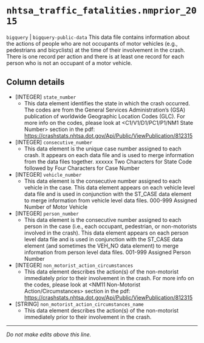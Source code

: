 # `nhtsa_traffic_fatalities.nmprior_2015`
`bigquery` | `bigquery-public-data`
This data file contains information about the actions of people
who are not occupants of motor vehicles (e.g., pedestrians and bicyclists) at the time of
their involvement in the crash. There is one record per action and there is at least one
record for each person who is not an occupant of a motor vehicle.

## Column details
* [INTEGER]   `state_number`
  - This data element identifies the state in which the crash occurred. The codes are from the General Services Administration’s (GSA) publication of worldwide Geographic Location Codes (GLC). For more info on the codes, please look at <C1/V1/D1/PC1/P1/NM1 State Number> section in the pdf: https://crashstats.nhtsa.dot.gov/Api/Public/ViewPublication/812315
* [INTEGER]   `consecutive_number`
  - This data element is the unique case number assigned to each crash. It appears on each data file and is used to merge information from the data files together. xxxxxx Two Characters for State Code followed by Four Characters for Case Number
* [INTEGER]   `vehicle_number`
  - This data element is the consecutive number assigned to each vehicle in the case. This data element appears on each vehicle level data file and is used in conjunction with the ST_CASE data element to merge information from vehicle level data files. 000-999 Assigned Number of Motor Vehicle
* [INTEGER]   `person_number`
  - This data element is the consecutive number assigned to each person in the case (i.e., each occupant, pedestrian, or non-motorists involved in the crash). This data element appears on each person level data file and is used in conjunction with the ST_CASE data element (and sometimes the VEH_NO data element) to merge information from person level data files. 001-999 Assigned Person Number
* [INTEGER]   `non_motorist_action_circumstances`
  - This data element describes the action(s) of the non-motorist immediately prior to their involvement in the crash. For more info on the codes, please look at <NM11 Non-Motorist Action/Circumstances> section in the pdf: https://crashstats.nhtsa.dot.gov/Api/Public/ViewPublication/812315
* [STRING]    `non_motorist_action_circumstances_name`
  - This data element describes the action(s) of the non-motorist immediately prior to their involvement in the crash.

-------------------------------------------------------------------------------
*Do not make edits above this line.*
